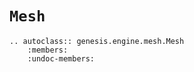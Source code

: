 # `Mesh`

```{eval-rst}  
.. autoclass:: genesis.engine.mesh.Mesh
    :members:
    :undoc-members:
```